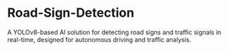 # Road-Sign-Detection
A YOLOv8-based AI solution for detecting road signs and traffic signals in real-time, designed for autonomous driving and traffic analysis.
